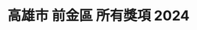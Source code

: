 ---
title: "高雄市 前金區 所有獎項 2024"
keywords:
  - 美食競賽
  - 台灣美食
  - 美食精選
datePublished: "2025-06-30"
dateModified: "2025-07-01"
city: "高雄市"
district: "前金區"
award: "所有獎項"
year: "2024"
page: 1
count: 2

restaurants:
  - name: "Marc L³"
    address: "高雄市前金區仁義街231號"
    phone: ""
    geo: "22.62049680742647, 120.30097226915365"
    google_map: "https://maps.app.goo.gl/cUKQNxUizNdCKf3i7"
    footinder: "https://footinder.com.tw/%E9%AB%98%E9%9B%84%E5%B8%82%E5%89%8D%E9%87%91%E5%8D%80/155022/"
    official: "https://www.instagram.com/marc_l3/"
    award:
    - name: "500盤"
      year: "2024"
  - name: "菜包李小吃部"
    address: "高雄市前金區河南二路137號"
    phone: "072155566"
    geo: "22.634175164086876, 120.29224845835454"
    google_map: "https://maps.app.goo.gl/x4hrDKPxqJAw7JT46"
    footinder: "https://footinder.com.tw/%e9%ab%98%e9%9b%84%e5%b8%82%e5%89%8d%e9%87%91%e5%8d%80/10914/"
    official: ""
    award:
    - name: "500盤"
      year: "2024"
---